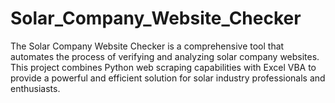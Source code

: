 # Solar_Company_Website_Checker
The Solar Company Website Checker is a comprehensive tool that automates the process of verifying and analyzing solar company websites. This project combines Python web scraping capabilities with Excel VBA to provide a powerful and efficient solution for solar industry professionals and enthusiasts.
